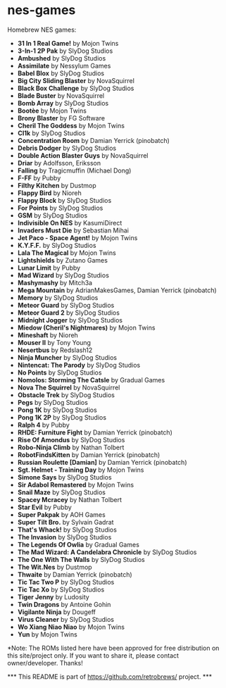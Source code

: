 # nes-games
Homebrew NES games:

  - <b>31 In 1 Real Game!</b> by Mojon Twins
 - <b>3-In-1 2P Pak</b> by SlyDog Studios
 - <b>Ambushed</b> by SlyDog Studios
 - <b>Assimilate</b> by Nessylum Games
 - <b>Babel Blox</b> by SlyDog Studios
 - <b>Big City Sliding Blaster</b> by NovaSquirrel
 - <b>Black Box Challenge</b> by SlyDog Studios
 - <b>Blade Buster</b> by NovaSquirrel
 - <b>Bomb Array</b> by SlyDog Studios
 - <b>Bootèe</b> by Mojon Twins
 - <b>Brony Blaster</b> by FG Software
 - <b>Cheril The Goddess</b> by Mojon Twins
 - <b>Cl1k</b> by SlyDog Studios
 - <b>Concentration Room</b> by Damian Yerrick (pinobatch)
 - <b>Debris Dodger</b> by SlyDog Studios
 - <b>Double Action Blaster Guys</b> by NovaSquirrel
 - <b>Driar</b> by Adolfsson, Eriksson
 - <b>Falling</b> by Tragicmuffin (Michael Dong)
 - <b>F-FF</b> by Pubby
 - <b>Filthy Kitchen</b> by Dustmop
 - <b>Flappy Bird</b> by Nioreh
 - <b>Flappy Block</b> by SlyDog Studios
 - <b>For Points</b> by SlyDog Studios
 - <b>GSM</b> by SlyDog Studios
 - <b>Indivisible On NES</b> by KasumiDirect
 - <b>Invaders Must Die</b> by Sebastian Mihai
 - <b>Jet Paco - Space Agent!</b> by Mojon Twins
 - <b>K.Y.F.F.</b> by SlyDog Studios
 - <b>Lala The Magical</b> by Mojon Twins
 - <b>Lightshields</b> by Zutano Games
 - <b>Lunar Limit</b> by Pubby
 - <b>Mad Wizard</b> by SlyDog Studios
 - <b>Mashymashy</b> by Mitch3a
 - <b>Mega Mountain</b> by AdrianMakesGames, Damian Yerrick (pinobatch)
 - <b>Memory</b> by SlyDog Studios
 - <b>Meteor Guard</b> by SlyDog Studios
 - <b>Meteor Guard 2</b> by SlyDog Studios
 - <b>Midnight Jogger</b> by SlyDog Studios
 - <b>Miedow (Cheril's Nightmares)</b> by Mojon Twins
 - <b>Mineshaft</b> by Nioreh
 - <b>Mouser II</b> by Tony Young
 - <b>Nesertbus</b> by Redslash12
 - <b>Ninja Muncher</b> by SlyDog Studios
 - <b>Nintencat: The Parody</b> by SlyDog Studios
 - <b>No Points</b> by SlyDog Studios
 - <b>Nomolos: Storming The Catsle</b> by Gradual Games
 - <b>Nova The Squirrel</b> by NovaSquirrel
 - <b>Obstacle Trek</b> by SlyDog Studios
 - <b>Pegs</b> by SlyDog Studios
 - <b>Pong 1K</b> by SlyDog Studios
 - <b>Pong 1K 2P</b> by SlyDog Studios
 - <b>Ralph 4</b> by Pubby
 - <b>RHDE: Furniture Fight</b> by Damian Yerrick (pinobatch)
 - <b>Rise Of Amondus</b> by SlyDog Studios
 - <b>Robo-Ninja Climb</b> by Nathan Tolbert
 - <b>RobotFindsKitten</b> by Damian Yerrick (pinobatch)
 - <b>Russian Roulette [Damian]</b> by Damian Yerrick (pinobatch)
 - <b>Sgt. Helmet - Training Day</b> by Mojon Twins
 - <b>Simone Says</b> by SlyDog Studios
 - <b>Sir Adabol Remastered</b> by Mojon Twins
 - <b>Snail Maze</b> by SlyDog Studios
 - <b>Spacey Mcracey</b> by Nathan Tolbert
 - <b>Star Evil</b> by Pubby
 - <b>Super Pakpak</b> by AOH Games
 - <b>Super Tilt Bro.</b> by Sylvain Gadrat
 - <b>That's Whack!</b> by SlyDog Studios
 - <b>The Invasion</b> by SlyDog Studios
 - <b>The Legends Of Owlia</b> by Gradual Games
 - <b>The Mad Wizard: A Candelabra Chronicle</b> by SlyDog Studios
 - <b>The One With The Walls</b> by SlyDog Studios
 - <b>The Wit.Nes</b> by Dustmop
 - <b>Thwaite</b> by Damian Yerrick (pinobatch)
 - <b>Tic Tac Two P</b> by SlyDog Studios
 - <b>Tic Tac Xo</b> by SlyDog Studios
 - <b>Tiger Jenny</b> by Ludosity
 - <b>Twin Dragons</b> by Antoine Gohin
 - <b>Vigilante Ninja</b> by Dougeff
 - <b>Virus Cleaner</b> by SlyDog Studios
 - <b>Wo Xiang Niao Niao</b> by Mojon Twins
 - <b>Yun</b> by Mojon Twins


*Note: The ROMs listed here have been approved for free distribution on this site/project only. If you want to share it, please contact owner/developer. Thanks!

*** This README is part of https://github.com/retrobrews/ project. ***

